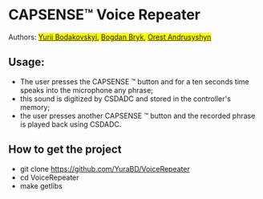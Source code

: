 # CAPSENSE™ Voice Repeater 
Authors: <mark>[Yurii Bodakovskyi](https://github.com/YuraBD), [Bogdan Bryk](https://github.com/bbryk), [Orest Andrusyshyn](https://github.com/Andrusyshyn-Orest)</mark>
## Usage:
- The user presses the CAPSENSE ™ button and for a ten seconds time speaks into the microphone any phrase;
- this sound is digitized by CSDADC and stored in the controller's memory;
- the user presses another CAPSENSE ™ button and the recorded phrase is played back using CSDADC.
## How to get the project
- git clone https://github.com/YuraBD/VoiceRepeater
- cd VoiceRepeater
- make getlibs
